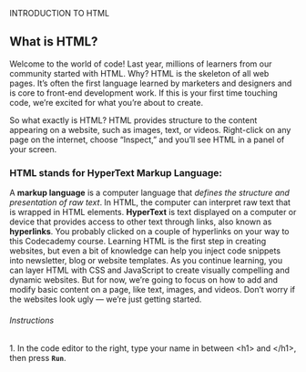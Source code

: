 <span>INTRODUCTION TO HTML</span>
<h2>What is HTML?</h2>
Welcome to the world of code! Last year, millions of learners from our community started with HTML. Why? HTML is the skeleton of all web pages. It’s often the first language learned by marketers and designers and is core to front-end development work. If this is your first time touching code, we’re excited for what you’re about to create.

So what exactly is HTML? HTML provides structure to the content appearing on a website, such as images, text, or videos. Right-click on any page on the internet, choose “Inspect,” and you’ll see HTML in a panel of your screen.

<h3>HTML stands for HyperText Markup Language:</h3>
A <strong>markup language</strong> is a computer language that <em>defines the structure and presentation of raw text</em>.
In HTML, the computer can interpret raw text that is wrapped in HTML elements.
<strong>HyperText</strong> is text displayed on a computer or device that provides access to other text through links, also known as <strong>hyperlinks</strong>. You probably clicked on a couple of hyperlinks on your way to this Codecademy course.
Learning HTML is the first step in creating websites, but even a bit of knowledge can help you inject code snippets into newsletter, blog or website templates. As you continue learning, you can layer HTML with CSS and JavaScript to create visually compelling and dynamic websites. But for now, we’re going to focus on how to add and modify basic content on a page, like text, images, and videos. Don’t worry if the websites look ugly — we’re just getting started.

<h6>Instructions</h6>
1.
In the code editor to the right, type your name in between &lt;h1&gt; and &lt;/h1&gt;, then press <code><b>Run</b></code>.
